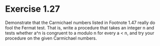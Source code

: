 # Exercise 1.27

Demonstrate that the Carmichael numbers listed in Footnote 1.47 really do fool the Fermat test. That is, write a procedure that takes an integer n and tests whether a^n is congruent to a modulo n for every a < n, and try your procedure on the given Carmichael numbers.